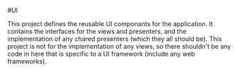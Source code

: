 ﻿#UI

This project defines the reusable UI componants for the application.  It contains the interfaces for the views and presenters, and the implementation of any chared presenters (which they all should be).  This project is not for the implementation of any views, so there shouldn't be any code in here that is specific to a UI framework (include any web frameworks).